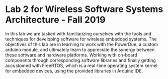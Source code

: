 # Lab 2 for Wireless Software Systems Architecture - Fall 2019
In this lab we are tasked with familiarizing ourselves with the tools and techniques for developing software for wireless embedded systems. The objectives of this lab are in learning to work with the PowerDue, a custom arduino module, and ultimately learn to appreciate the synergy between these software and hardware platforms. Working with on-board components through corresponding software libraries and finally getting accustomed with FreeRTOS, which is a real-time operating system kernel for embedded devices, using the provided libraries in Arduino IDE.
